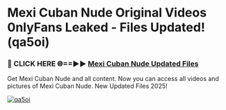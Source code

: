 # Mexi Cuban Nude Original Videos 0nlyFans Leaked - Files Updated! (qa5oi)

<h3>🔴 CLICK HERE 🌐==►► <a href="https://tinyurl.com/52m3yx9h" rel="nofollow">Mexi Cuban Nude Updated Files</a></h3>

Get Mexi Cuban Nude and all content. Now you can access all videos and pictures of Mexi Cuban Nude. New Updated Files 2025!

[![qa5oi](https://i.imgur.com/TnHtlc8.gif)](https://tinyurl.com/52m3yx9h)
